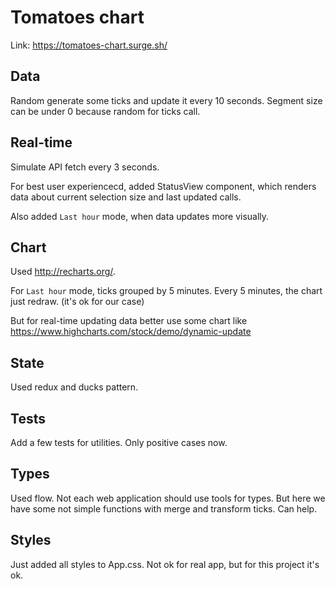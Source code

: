 # Tomatoes chart

Link: https://tomatoes-chart.surge.sh/

## Data

Random generate some ticks and update it every 10 seconds.
Segment size can be under 0 because random for ticks call.

## Real-time

Simulate API fetch every 3 seconds.

For best user experiencecd, added StatusView component, which renders data about current selection size and last updated calls. 

Also added `Last hour` mode, when data updates more visually.

## Chart

Used http://recharts.org/.

For  `Last hour` mode, ticks grouped by 5 minutes.
Every 5 minutes, the chart just redraw. (it's ok for our case)

But for real-time updating data better use some chart like https://www.highcharts.com/stock/demo/dynamic-update

## State

Used redux and ducks pattern.

## Tests

Add a few tests for utilities. Only positive cases now.


## Types

Used flow. Not each web application should use tools for types. But here we have some not simple functions with merge and transform ticks. Can help.

## Styles 

Just added all styles to App.css. Not ok for real app, but for this project it's ok.

